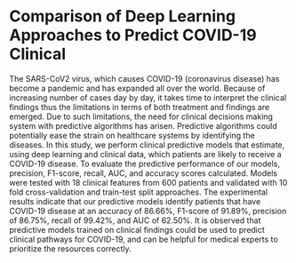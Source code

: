 # Comparison of Deep Learning Approaches to Predict COVID-19 Clinical 

The SARS-CoV2 virus, which causes COVID-19 (coronavirus disease) has become a pandemic and has expanded all over the world.  Because of increasing number of cases day by day, it takes time to interpret the clinical findings thus the limitations in terms of both treatment and findings are emerged. 
Due to such limitations, the need for clinical decisions making system with predictive algorithms has arisen.
Predictive algorithms could potentially ease the strain on healthcare systems by identifying the diseases. 
In this study, we perform clinical predictive models that estimate, using deep learning and clinical data, which patients are likely to receive a COVID-19 disease. 
To evaluate the predictive performance of our models, precision, F1-score, recall, AUC, and accuracy scores calculated. 
Models were tested with 18 clinical features from 600 patients and validated with 10 fold cross-validation and train-test split approaches. 
The experimental results indicate that our predictive models identify patients that have COVID-19 disease at an accuracy of 86.66%, F1-score of 91.89%, precision of 86.75%, recall of 99.42%, and AUC of 62.50%. 
It is observed that predictive models trained on clinical findings could be used to predict clinical pathways for COVID-19, and can be helpful for medical experts to prioritize the resources correctly. 
